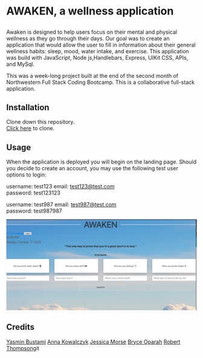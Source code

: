 # AWAKEN, a wellness application

## 
Awaken is designed to help users focus on their mental and physical wellness as they go through their days. Our goal was to create an application that would allow the user to fill in information about their general wellness habits: sleep, mood, water intake, and exercise. This application was build with JavaScript, Node js,Handlebars, Express, UIKit CSS, APIs, and MySql. <br>

This was a week-long project built at the end of the second month of Northwestern Full Stack Coding Bootcamp. This is a collaborative full-stack application. <br>

## Installation

Clone down this repository. <br>
[Click here](https://github.com/Rob-Thompson-Git/wellness-app) to clone. <br>

## Usage
When the application is deployed you will begin on the landing page. Should you decide to create an account, you may use the following test user options to login: <br>

username: test123
email: test123@test.com <br>
password: test123123 <br>

username: test987
email: test987@test.com <br>
password: test987987 <br>


![Awaken Wellness Application Homepage](/public/images/Awaken%20Homepage.png) <br>

## Credits
[Yasmin Bustami](https://github.com/yazbustami)
[Anna Kowalczyk](https://github.com/akowala)
[Jessica Morse](https://github.com/jessicamorse23)
[Bryce Oparah]()
[Robert Thompson](https://github.com/Rob-Thompson-Git)git 